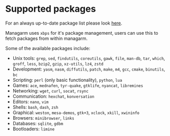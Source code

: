 # Supported packages

For an always up-to-date package list please look [here](https://builds.managarm.org/project/managarm/packages).

Managarm uses `xbps` for it's package management, users can use this to fetch packages from within managarm.

Some of the available packages include:

- Unix tools: `grep`, `sed`, `findutils`, `coreutils`, `gawk`, `file`, `man-db`, `tar`, `which`, `groff`, `less`, `bzip2`, `gzip`, `xz-utils`, `lz4`, `zstd`
- Development: `yasm`, `nasm`, `diffutils`, `patch`, `make`, `m4`, `gcc`, `cmake`, `binutils`, `bc`
- Scripting: `perl` (only basic functionality), `python`, `lua`
- Games: `ace`, `mednafen`, `tyr-quake`, `gtklife`, `nyancat`, `libremines`
- Networking: `wget`, `curl`, `socat`, `rsync`
- Communication: `hexchat`, `konversation`
- Editors: `nano`, `vim`
- Shells: `bash`, `dash`, `zsh`
- Graphical: `weston`, `mesa-demos`, `gtk+3`, `xclock`, `xkill`, `xwininfo`
- Browsers: `minibrowser`, `links`
- Databases: `sqlite`, `gdbm`
- Bootloaders: `limine`
